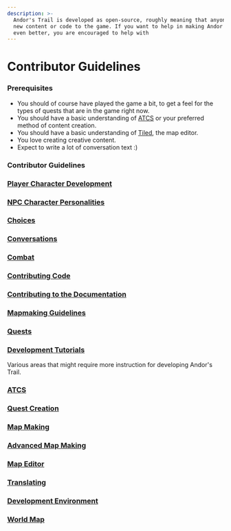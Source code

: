 ```yaml
---
description: >-
  Andor's Trail is developed as open-source, roughly meaning that anyone can add
  new content or code to the game. If you want to help in making Andor's Trail
  even better, you are encouraged to help with
---
```


# Contributor Guidelines

### Prerequisites

* You should of course have played the game a bit, to get a feel for the types of quests that are in the game right now.
* You should have a basic understanding of [ATCS](atcs.md) or your preferred method of content creation.
* You should have a basic understanding of [Tiled](https://mapeditor.org), the map editor.
* You love creating creative content.
* Expect to write a lot of conversation text :\)

### Contributor Guidelines

### [Player Character Development](the-player.md)

### [NPC Character Personalities](npcs-and-their-creation.md#character-personalities)

### [Choices](world/#choices)

### [Conversations](quests-and-conversations.md)

### [Combat](combat.md)

### [Contributing Code](../developer-tutorials/contributing-code/)

### [Contributing to the Documentation](../developer-tutorials/contributing-documentation.md)

### [Mapmaking Guidelines](../developer-tutorials/mapmaking-guidelines/)

### [Quests](quests/)

### [Development Tutorials](../developer-tutorials/)

Various areas that might require more instruction for developing Andor's Trail.

### [ATCS](atcs.md)

### [Quest Creation](../developer-tutorials/quest-making/)

### [Map Making](../developer-tutorials/mapmaking-guidelines/map-making/)

### [Advanced Map Making](../developer-tutorials/mapmaking-guidelines/map-making/advanced-map-making-tutorial.md)

### [Map Editor](../developer-tutorials/mapmaking-guidelines/map-editor.md)

### [Translating](../developer-tutorials/translating.md)

### [Development Environment](../developer-tutorials/contributing-code/development-environment-setup.md)

### [World Map](world/world-map.md)

### 

